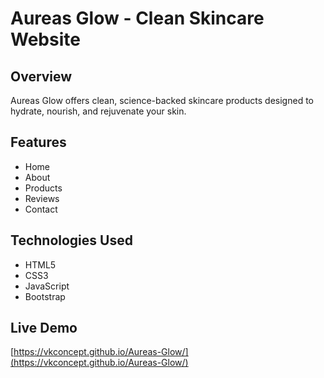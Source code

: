 # Aureas Glow - Clean Skincare Website

## Overview

Aureas Glow offers clean, science-backed skincare products designed to hydrate, nourish, and rejuvenate your skin.

## Features

- Home
- About
- Products
- Reviews
- Contact

## Technologies Used

- HTML5
- CSS3
- JavaScript
- Bootstrap


## Live Demo

[https://vkconcept.github.io/Aureas-Glow/](https://vkconcept.github.io/Aureas-Glow/)




